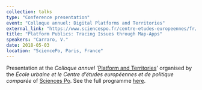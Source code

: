 ```yaml
---
collection: talks
type: "Conference presentation"
event: "Colloque annuel: Digital Platforms and Territories"
external_link: "https://www.sciencespo.fr/centre-etudes-europeennes/fr/node/18990"
title: "Platform Publics: Tracing Issues through Map-Apps"
speakers: "Carraro, V."
date: 2018-05-03
location: "SciencePo, Paris, France"
---
```


Presentation at the <i>Colloque annuel</i> '[Platform and Territories](https://www.sciencespo.fr/centre-etudes-europeennes/fr/node/18990)' organised by the <i>École urbaine et le Centre d’études européennes et de politique comparée</i> of [Sciences Po](https://www.sciencespo.fr/en). See the full programme [here](https://www.sciencespo.fr/centre-etudes-europeennes/sites/sciencespo.fr.centre-etudes-europeennes/files/180503%20Colloque%20Platforms%20and%20territories%20-%20Program.pdf).
